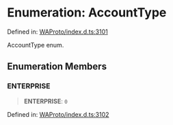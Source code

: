 # Enumeration: AccountType

Defined in: [WAProto/index.d.ts:3101](https://github.com/Fokusdotid/Baileys/blob/e5a24e138f3b69cf124e0406999e537d5c9a6c18/WAProto/index.d.ts#L3101)

AccountType enum.

## Enumeration Members

### ENTERPRISE

> **ENTERPRISE**: `0`

Defined in: [WAProto/index.d.ts:3102](https://github.com/Fokusdotid/Baileys/blob/e5a24e138f3b69cf124e0406999e537d5c9a6c18/WAProto/index.d.ts#L3102)
